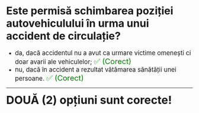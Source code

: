 # Este permisă schimbarea poziției autovehiculului în urma unui accident de circulație?

- <span style="font-size: larger;">da, dacă accidentul nu a avut ca urmare victime omenești ci doar avarii ale vehiculelor; <span style="color: green; font-size: larger;">✅ (Corect)</span></span>
- <span style="font-size: larger;">nu, dacă în accident a rezultat vătămarea sănătății unei persoane. <span style="color: green; font-size: larger;">✅ (Corect)</span></span>

---

<span style="font-size: 30px; font-weight: bold;">**DOUĂ (2) opțiuni sunt corecte!**</span>